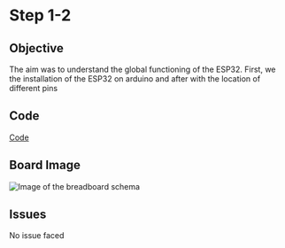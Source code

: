 # Step 1-2

## Objective

The aim was to understand the global functioning of the ESP32. 
First, we the installation of the ESP32 on arduino and after with the location of different pins

## Code

[Code](https://github.com/SlyAdrian/IoT-Efrei-2020-labs/blob/main/lab3/steps/step1-2/step1.ino)

## Board Image

![Image of the breadboard schema](https://github.com/SlyAdrian/IoT-Efrei-2020-labs/blob/main/lab4/report/ex1/Serial.png)

## Issues 

No issue faced

